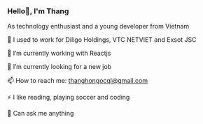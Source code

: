 ### Hello👋, I'm Thang 

As technology enthusiast and a young developer from Vietnam


📅 I used to work for Diligo Holdings, VTC NETVIET and Exsot JSC

🌱 I’m currently working with Reactjs

🔭 I’m currently looking for a new job

📫 How to reach me: thanghongocql@gmail.com

⚡ I like reading, playing soccer and coding

💬 Can ask me anything
